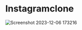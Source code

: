 ﻿# Instagramclone
![Screenshot 2023-12-06 173216](https://github.com/vickycoder86/Instagramclone/assets/133522366/6357214d-c40a-4f85-84b1-1c8c117408a7)
